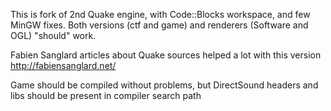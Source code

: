 This is fork of 2nd Quake engine, with Code::Blocks workspace, and few MinGW fixes. 
Both versions (ctf and game) and renderers (Software and OGL) "should" work.

Fabien Sanglard articles about Quake sources helped a lot with this version
http://fabiensanglard.net/

Game should be compiled without problems, but DirectSound headers and libs should 
be present in compiler search path 
